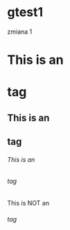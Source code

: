 # gtest1
zmiana 1

# This is an <h1> tag
## This is an <h2> tag
###### This is an <h6> tag
This is NOT an <h6> tag
